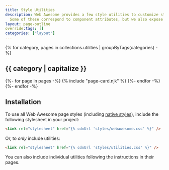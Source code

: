 ```yaml
---
title: Style Utilities
description: Web Awesome provides a few style utilities to customize styles in ways that cannot necessarily be described by semantic HTML.
  Some of these correspond to component attributes, but we also expose utility classes so you can apply these styles to native elements too.
layout: page-outline
override:tags: []
categories: ["layout"]
---
```


<div id="component-grid" class="index-grid">
  {% for category, pages in collections.utilities | groupByTags(categories) -%}
  <h2 class="index-category">{{ category | capitalize }}</h2>
    {%- for page in pages -%}
        {% include "page-card.njk" %}
    {%- endfor -%}
  {%- endfor -%}
</div>

## Installation

To use all Web Awesome page styles (including [native styles](/docs/native/)), include the following stylesheet in your project:

```html
<link rel="stylesheet" href="{% cdnUrl 'styles/webawesome.css' %}" />
```

Or, to _only_ include utilities:

```html
<link rel="stylesheet" href="{% cdnUrl 'styles/utilities.css' %}" />
```

You can also include individual utilities following the instructions in their pages.
